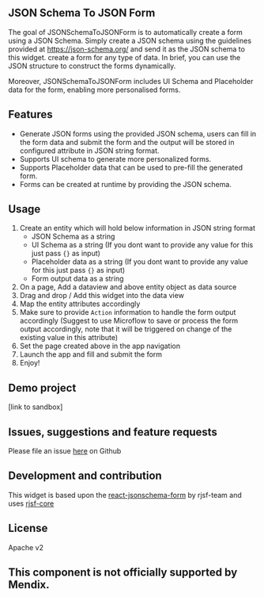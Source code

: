 ## JSON Schema To JSON Form

The goal of JSONSchemaToJSONForm is to automatically create a form using a JSON Schema. 
Simply create a JSON schema using the guidelines provided at https://json-schema.org/ and send it as the JSON schema to this widget. 
create a form for any type of data. In brief, you can use the JSON structure to construct the forms dynamically.

Moreover, JSONSchemaToJSONForm includes UI Schema and Placeholder data for the form, enabling more personalised forms.

## Features

-   Generate JSON forms using the provided JSON schema, users can fill in the form data and submit the form and the output will be stored in configured attribute in JSON string format.
-   Supports UI schema to generate more personalized forms.
-   Supports Placeholder data that can be used to pre-fill the generated form.
-   Forms can be created at runtime by providing the JSON schema.

## Usage

1. Create an entity which will hold below information in JSON string format
    - JSON Schema as a string
    - UI Schema as a string (If you dont want to provide any value for this just pass `{}` as input)
    - Placeholder data as a string (If you dont want to provide any value for this just pass `{}` as input)
    - Form output data as a string 
2. On a page, Add a dataview and above entity object as data source
3. Drag and drop / Add this widget into the data view
4. Map the entity attributes accordingly
5. Make sure to provide `Action` information to handle the form output accordingly (Suggest to use Microflow to save or
   process the form output accordingly, note that it will be triggered on change of the existing value in this attribute)
6. Set the page created above in the app navigation
7. Launch the app and fill and submit the form
8. Enjoy!

## Demo project

[link to sandbox]

## Issues, suggestions and feature requests

Please file an issue <a href="https://github.com/mendixlabs/jsonschema-to-jsonform/issues">here</a> on Github

## Development and contribution

This widget is based upon the <a href="https://github.com/rjsf-team">react-jsonschema-form</a> by rjsf-team and uses <a href="https://www.npmjs.com/package/@rjsf/core">rjsf-core</a>

## License
 Apache v2

## This component is not officially supported by Mendix. 
